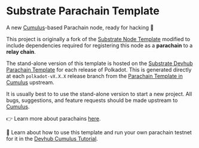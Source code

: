 # Substrate Parachain Template

A new [Cumulus](https://github.com/paritytech/cumulus/)-based Parachain node, ready for hacking 🚀

This project is originally a fork of the [Substrate Node Template](https://github.com/paritytech/substrate/tree/master/bin/node-template) modified to include dependencies required for registering this node as a **parachain** to a **relay chain**.

The stand-alone version of this template is hosted on the [Substrate Devhub Parachain Template](https://github.com/substrate-developer-hub/substrate-parachain-template/) for each release of Polkadot.
This is generated directly at each `polkadot-vX.X.X` release branch from the [Parachain Template in Cumulus](https://github.com/paritytech/cumulus/tree/master/parachain-template) upstream.

It is usually best to to use the stand-alone version to start a new project.
All bugs, suggestions, and feature requests should be made upstream to [Cumulus](https://github.com/paritytech/cumulus/tree/master/parachain-template).

👉 Learn more about parachains [here](https://wiki.polkadot.network/docs/learn-parachains).

🧙 Learn about how to use this template and run your own parachain testnet for it in the
[Devhub Cumulus Tutorial](https://docs.substrate.io/tutorials/connect-relay-and-parachains/).
